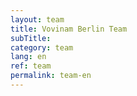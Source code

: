 ```yaml
---
layout: team
title: Vovinam Berlin Team
subTitle:
category: team
lang: en
ref: team
permalink: team-en
---
```


